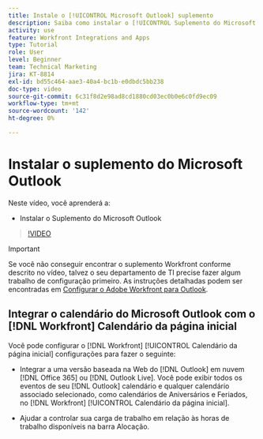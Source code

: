 ```yaml
---
title: Instale o [!UICONTROL Microsoft Outlook] suplemento
description: Saiba como instalar o [!UICONTROL Suplemento do Microsoft Outlook]
activity: use
feature: Workfront Integrations and Apps
type: Tutorial
role: User
level: Beginner
team: Technical Marketing
jira: KT-8814
exl-id: bd55c464-aae3-40a4-bc1b-e0dbdc5bb238
doc-type: video
source-git-commit: 6c31f8d2e98ad8cd1880cd03ec0b0e6c0fd9ec09
workflow-type: tm+mt
source-wordcount: '142'
ht-degree: 0%

---
```


# Instalar o suplemento do Microsoft Outlook

Neste vídeo, você aprenderá a:

* Instalar o Suplemento do Microsoft Outlook

>[!VIDEO](https://video.tv.adobe.com/v/335115/?quality=12&learn=on)

>[!IMPORTANT]
>
>Se você não conseguir encontrar o suplemento Workfront conforme descrito no vídeo, talvez o seu departamento de TI precise fazer algum trabalho de configuração primeiro. As instruções detalhadas podem ser encontradas em [Configurar o Adobe Workfront para Outlook](https://experienceleague.adobe.com/docs/workfront/using/adobe-workfront-integrations/workfront-for-outlook/set-up-workfront-for-outlook.html).

## Integrar o calendário do Microsoft Outlook com o [!DNL Workfront] Calendário da página inicial

Você pode configurar o [!DNL Workfront] [!UICONTROL Calendário da página inicial] configurações para fazer o seguinte:

* Integrar a uma versão baseada na Web do [!DNL Outlook] em nuvem [!DNL Office 365] ou [!DNL Outlook Live]. Você pode exibir todos os eventos de seu [!DNL Outlook] calendário e qualquer calendário associado selecionado, como calendários de Aniversários e Feriados, no [!DNL Workfront] [!UICONTROL Calendário da página inicial].

* Ajudar a controlar sua carga de trabalho em relação às horas de trabalho disponíveis na barra Alocação.
